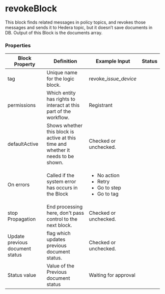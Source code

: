 # revokeBlock

This block finds related messages in policy topics, and revokes those messages and sends it to Hedera topic, but it doesn’t save documents in DB. Output of this Block is the documents array.

### Properties

| Block Property                  | Definition                                                                        | Example Input                                                                         | Status |
| ------------------------------- | --------------------------------------------------------------------------------- | ------------------------------------------------------------------------------------- | ------ |
| tag                             | Unique name for the logic block.                                                  | revoke\__issue\_device_                                                               |        |
| permissions                     | Which entity has rights to interact at this part of the workflow.                 | Registrant                                                                            |        |
| defaultActive                   | Shows whether this block is active at this time and whether it needs to be shown. | Checked or unchecked.                                                                 |        |
| On errors                       | Called if the system error has occurs in the Block                                | <p></p><ul><li>No action</li><li>Retry</li><li>Go to step</li><li>Go to tag</li></ul> |        |
| stop Propagation                | End processing here, don't pass control to the next block.                        | Checked or unchecked.                                                                 |        |
| Update previous document status | flag which updates previous document status.                                      | Checked or unchecked.                                                                 |        |
| Status value                    | Value of the Previous document status                                             | Waiting for approval                                                                  |        |
